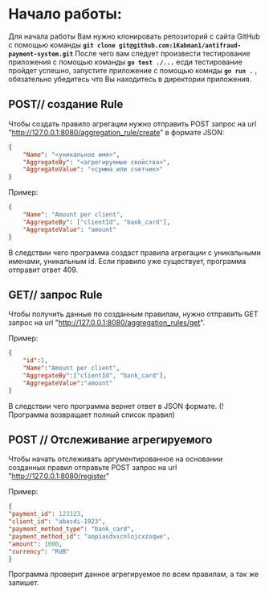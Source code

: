 #  Начало работы:
Для начала работы Вам нужно клонировать репозиторий  с сайта GitHub с помощью команды **`git clone git@github.com:1Kabman1/antifraud-payment-system.git`**
После чего вам следует произвести тестирование приложения с помощью команды **`go test ./...`** есди тестирование пройдет успешно,
запустите приложение с помощью комнды **`go run .`** ,  обязательно убедитесь что Вы находитесь в директории приложения.
## POST// создание  Rule

Чтобы создать правило агрегации нужно отправить POST запрос на url "http://127.0.0.1:8080/aggregation_rule/create" в формате JSON:

```json
{
    "Name": "<уникальное имя>",
    "AggregateBy": "<агрегируемые свойства>",
    "AggregateValue": "<сумма или счетчик>"
}
```

Пример:

```json
{
    "Name": "Amount per client",
    "AggregateBy": ["clientId", "bank_card"],
    "AggregateValue": "amount"
}
```

В следствии чего программа создаст правила агрегации с уникальными именами, уникальным id. Если правило уже существует, программа отправит ответ 409.

## GET// запрос Rule 
Чтобы получить данные по созданным правилам, нужно отправить GET запрос на url "http://127.0.0.1:8080/aggregation_rules/get".

Пример:
 
```json
{
    "id":1,
    "Name":"Amount per client",
    "AggregateBy":["clientId", "bank_card"],
    "AggregateValue":"amount"
}
```

В следствии чего программа вернет ответ в JSON формате. (! Программа возвращает полный список правил)


## POST // Отслеживание агрегируемого  

Чтобы начать отслеживать аргументированное на основании созданных правил отправьте POST  запрос на url  "http://127.0.0.1:8080/register"

Пример:

```json
{
"payment_id": 123123,
"client_id": "abasdi-1923",
"payment_method_type": "bank_card",
"payment_method_id": "aopiasdxscnlojcxzoqwe",
"amount": 1000,
"currency": "RUB"
}
```
Программа проверит данное агрегируемое по всем правилам, а так же запишет.
 